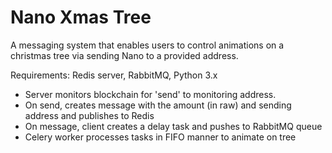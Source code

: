 # Nano Xmas Tree

A messaging system that enables users to control animations on a christmas tree via sending Nano to a provided address.

Requirements: Redis server, RabbitMQ, Python 3.x

- Server monitors blockchain for 'send' to monitoring address.
- On send, creates message with the amount (in raw) and sending address and publishes to Redis
- On message, client creates a delay task and pushes to RabbitMQ queue
- Celery worker processes tasks in FIFO manner to animate on tree